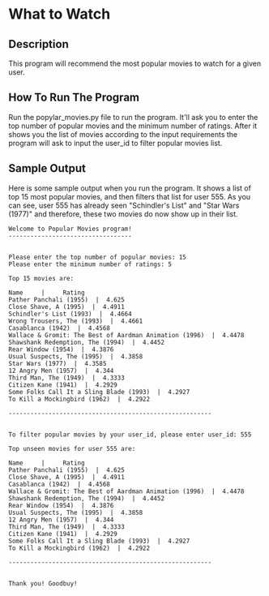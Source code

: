 # What to Watch

## Description

This program will recommend the most popular movies to watch for a given user.

## How To Run The Program

Run the popylar_movies.py file to run the program. It'll ask you to enter the top number of popular movies and the minimum number of ratings. After it shows you the list of movies according to the input requirements the program will ask to input the user_id to filter popular movies list.


## Sample Output

Here is some sample output when you run the program. It shows a list of top 15 most popular movies, and then filters that list for user 555. As you can see, user 555 has already seen "Schindler's List" and "Star Wars (1977)" and therefore, these two movies do now show up in their list.

```
Welcome to Popular Movies program!
----------------------------------


Please enter the top number of popular movies: 15
Please enter the minimum number of ratings: 5

Top 15 movies are:

Name     |     Rating
Pather Panchali (1955)  |  4.625
Close Shave, A (1995)  |  4.4911
Schindler's List (1993)  |  4.4664
Wrong Trousers, The (1993)  |  4.4661
Casablanca (1942)  |  4.4568
Wallace & Gromit: The Best of Aardman Animation (1996)  |  4.4478
Shawshank Redemption, The (1994)  |  4.4452
Rear Window (1954)  |  4.3876
Usual Suspects, The (1995)  |  4.3858
Star Wars (1977)  |  4.3585
12 Angry Men (1957)  |  4.344
Third Man, The (1949)  |  4.3333
Citizen Kane (1941)  |  4.2929
Some Folks Call It a Sling Blade (1993)  |  4.2927
To Kill a Mockingbird (1962)  |  4.2922

--------------------------------------------------------


To filter popular movies by your user_id, please enter user_id: 555

Top unseen movies for user 555 are:

Name     |     Rating
Pather Panchali (1955)  |  4.625
Close Shave, A (1995)  |  4.4911
Casablanca (1942)  |  4.4568
Wallace & Gromit: The Best of Aardman Animation (1996)  |  4.4478
Shawshank Redemption, The (1994)  |  4.4452
Rear Window (1954)  |  4.3876
Usual Suspects, The (1995)  |  4.3858
12 Angry Men (1957)  |  4.344
Third Man, The (1949)  |  4.3333
Citizen Kane (1941)  |  4.2929
Some Folks Call It a Sling Blade (1993)  |  4.2927
To Kill a Mockingbird (1962)  |  4.2922

--------------------------------------------------------


Thank you! Goodbuy!
```
